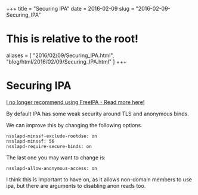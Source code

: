 +++
title = "Securing IPA"
date = 2016-02-09
slug = "2016-02-09-Securing_IPA"
# This is relative to the root!
aliases = [ "2016/02/09/Securing_IPA.html", "blog/html/2016/02/09/Securing_IPA.html" ]
+++
# Securing IPA

[I no longer recommend using FreeIPA - Read more
here!](/blog/html/2019/07/10/i_no_longer_recommend_freeipa.html)

By default IPA has some weak security around TLS and anonymous binds.

We can improve this by changing the following options.

    nsslapd-minssf-exclude-rootdse: on
    nsslapd-minssf: 56
    nsslapd-require-secure-binds: on

The last one you may want to change is:

    nsslapd-allow-anonymous-access: on

I think this is important to have on, as it allows non-domain members to
use ipa, but there are arguments to disabling anon reads too.
